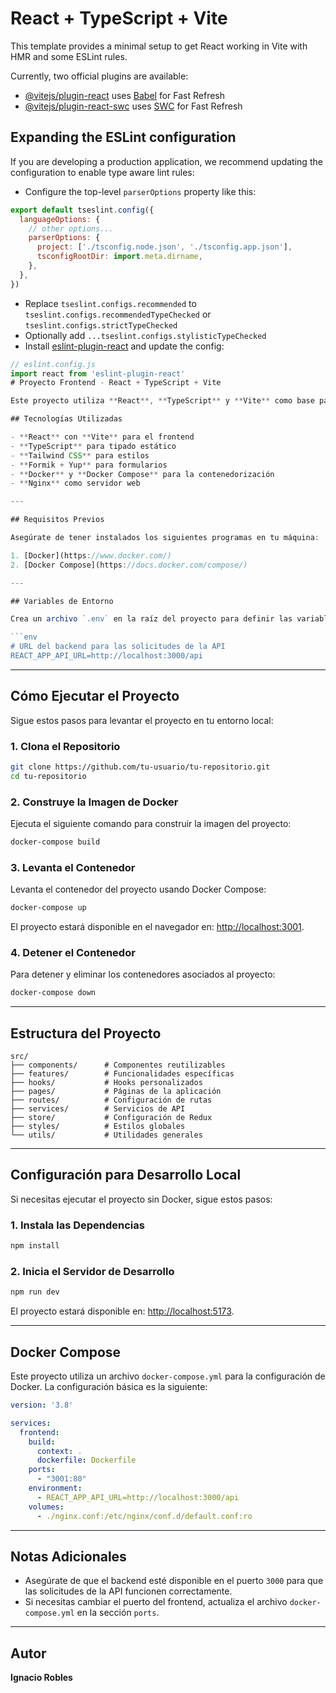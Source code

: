 # React + TypeScript + Vite

This template provides a minimal setup to get React working in Vite with HMR and some ESLint rules.

Currently, two official plugins are available:

- [@vitejs/plugin-react](https://github.com/vitejs/vite-plugin-react/blob/main/packages/plugin-react/README.md) uses [Babel](https://babeljs.io/) for Fast Refresh
- [@vitejs/plugin-react-swc](https://github.com/vitejs/vite-plugin-react-swc) uses [SWC](https://swc.rs/) for Fast Refresh

## Expanding the ESLint configuration

If you are developing a production application, we recommend updating the configuration to enable type aware lint rules:

- Configure the top-level `parserOptions` property like this:

```js
export default tseslint.config({
  languageOptions: {
    // other options...
    parserOptions: {
      project: ['./tsconfig.node.json', './tsconfig.app.json'],
      tsconfigRootDir: import.meta.dirname,
    },
  },
})
```

- Replace `tseslint.configs.recommended` to `tseslint.configs.recommendedTypeChecked` or `tseslint.configs.strictTypeChecked`
- Optionally add `...tseslint.configs.stylisticTypeChecked`
- Install [eslint-plugin-react](https://github.com/jsx-eslint/eslint-plugin-react) and update the config:

```js
// eslint.config.js
import react from 'eslint-plugin-react'
# Proyecto Frontend - React + TypeScript + Vite

Este proyecto utiliza **React**, **TypeScript** y **Vite** como base para el desarrollo del frontend. La aplicación está lista para ejecutarse en **Docker** utilizando **Docker Compose**, y se conecta a un backend mediante una API REST.

## Tecnologías Utilizadas

- **React** con **Vite** para el frontend
- **TypeScript** para tipado estático
- **Tailwind CSS** para estilos
- **Formik + Yup** para formularios
- **Docker** y **Docker Compose** para la contenedorización
- **Nginx** como servidor web

---

## Requisitos Previos

Asegúrate de tener instalados los siguientes programas en tu máquina:

1. [Docker](https://www.docker.com/)
2. [Docker Compose](https://docs.docker.com/compose/)

---

## Variables de Entorno

Crea un archivo `.env` en la raíz del proyecto para definir las variables de entorno necesarias. Por defecto, el archivo soporta las siguientes variables:

```env
# URL del backend para las solicitudes de la API
REACT_APP_API_URL=http://localhost:3000/api
```

---

## Cómo Ejecutar el Proyecto

Sigue estos pasos para levantar el proyecto en tu entorno local:

### 1. Clona el Repositorio

```bash
git clone https://github.com/tu-usuario/tu-repositorio.git
cd tu-repositorio
```

### 2. Construye la Imagen de Docker

Ejecuta el siguiente comando para construir la imagen del proyecto:

```bash
docker-compose build
```

### 3. Levanta el Contenedor

Levanta el contenedor del proyecto usando Docker Compose:

```bash
docker-compose up
```

El proyecto estará disponible en el navegador en: [http://localhost:3001](http://localhost:3001).

### 4. Detener el Contenedor

Para detener y eliminar los contenedores asociados al proyecto:

```bash
docker-compose down
```

---

## Estructura del Proyecto

```plaintext
src/
├── components/      # Componentes reutilizables
├── features/        # Funcionalidades específicas
├── hooks/           # Hooks personalizados
├── pages/           # Páginas de la aplicación
├── routes/          # Configuración de rutas
├── services/        # Servicios de API
├── store/           # Configuración de Redux
├── styles/          # Estilos globales
└── utils/           # Utilidades generales
```

---

## Configuración para Desarrollo Local

Si necesitas ejecutar el proyecto sin Docker, sigue estos pasos:

### 1. Instala las Dependencias

```bash
npm install
```

### 2. Inicia el Servidor de Desarrollo

```bash
npm run dev
```

El proyecto estará disponible en: [http://localhost:5173](http://localhost:5173).

---

## Docker Compose

Este proyecto utiliza un archivo `docker-compose.yml` para la configuración de Docker. La configuración básica es la siguiente:

```yaml
version: '3.8'

services:
  frontend:
    build:
      context: .
      dockerfile: Dockerfile
    ports:
      - "3001:80"
    environment:
      - REACT_APP_API_URL=http://localhost:3000/api
    volumes:
      - ./nginx.conf:/etc/nginx/conf.d/default.conf:ro
```

---

## Notas Adicionales

- Asegúrate de que el backend esté disponible en el puerto `3000` para que las solicitudes de la API funcionen correctamente.
- Si necesitas cambiar el puerto del frontend, actualiza el archivo `docker-compose.yml` en la sección `ports`.

---

## Autor

**Ignacio Robles**  

```
